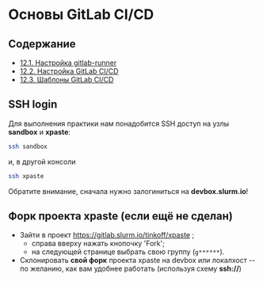 # Основы GitLab CI/CD

## Содержание

+ [12.1. Настройка gitlab-runner](gitlab-runner.md)
+ [12.2. Настройка GitLab CI/CD](gitlab-ci.md)
+ [12.3. Шаблоны GitLab CI/CD](gitlab-ci-include.md)

## SSH login

Для выполнения практики нам понадобится SSH доступ на узлы **sandbox** и **xpaste**:
```sh
ssh sandbox
```
и, в другой консоли
```sh
ssh xpaste
```

Обратите внимание, сначала нужно залогиниться на **devbox.slurm.io**!

## Форк проекта xpaste (если ещё не сделан)

+ Зайти в проект https://gitlab.slurm.io/tinkoff/xpaste ;
  + справа вверху нажать кнопочку 'Fork';
  + на следующей странице выбрать свою группу (`g******`).
+ Склонировать **свой форк** проекта xpaste на devbox или локалхост --
по желанию, как вам удобнее работать (используя схему **ssh://**)

